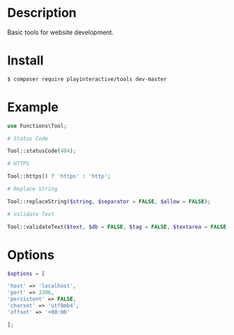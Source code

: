 # Description
Basic tools for website development.

# Install
```bash
$ composer require playinteractive/tools dev-master
```

# Example
```php
use Functions\Tool;

# Status Code

Tool::statusCode(404);

# HTTPS

Tool::https() ? 'https' : 'http';

# Replace String

Tool::replaceString($string, $separator = FALSE, $allow = FALSE);

# Validate Text

Tool::validateText($text, $db = FALSE, $tag = FALSE, $textarea = FALSE, $decoration = TRUE);
```
# Options
```php
$options = [

'host' => 'localhost',
'port' => 3306,
'persistent' => FALSE,
'charset' => 'utf8mb4',
'offset' => '+00:00'

];
```
